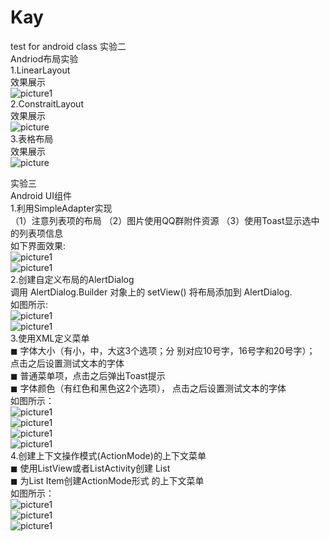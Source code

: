 # Kay
test for android class
实验二  
Andriod布局实验  
1.LinearLayout  
效果展示  
![picture1](https://github.com/Rabbint/Kay/blob/master/Layout/ScreenShot/1.png)  
2.ConstraitLayout  
效果展示  
![picture](https://github.com/Rabbint/Kay/blob/master/Layout/ScreenShot/3.png)  
3.表格布局  
效果展示  
![picture](https://github.com/Rabbint/Kay/blob/master/Layout/ScreenShot/2.png) 
  
实验三  
Android UI组件  
1.利用SimpleAdapter实现  
（1）注意列表项的布局 （2）图片使用QQ群附件资源 （3）使用Toast显示选中的列表项信息  
如下界面效果:  
![picture1](https://github.com/Rabbint/Kay/blob/master/screenshot/sp1.png)  
![picture1](https://github.com/Rabbint/Kay/blob/master/screenshot/sp2.png)   
2.创建自定义布局的AlertDialog  
调用 AlertDialog.Builder 对象上的 setView() 将布局添加到 AlertDialog.  
如图所示:  
![picture1](https://github.com/Rabbint/Kay/blob/master/screenshot/alog1.png)  
![picture1](https://github.com/Rabbint/Kay/blob/master/screenshot/alog2.png)  
3.使用XML定义菜单  
◼ 字体大小（有小，中，大这3个选项；分 别对应10号字，16号字和20号字）； 点击之后设置测试文本的字体  
◼ 普通菜单项，点击之后弹出Toast提示  
◼ 字体颜色（有红色和黑色这2个选项）， 点击之后设置测试文本的字体  
如图所示：  
![picture1](https://github.com/Rabbint/Kay/blob/master/screenshot/xml1.png)  
![picture1](https://github.com/Rabbint/Kay/blob/master/screenshot/xml2.png)  
![picture1](https://github.com/Rabbint/Kay/blob/master/screenshot/xml3.png)  
![picture1](https://github.com/Rabbint/Kay/blob/master/screenshot/xml4.png)  
4.创建上下文操作模式(ActionMode)的上下文菜单  
◼ 使用ListView或者ListActivity创建 List  
◼ 为List Item创建ActionMode形式 的上下文菜单  
如图所示：  
![picture1](https://github.com/Rabbint/Kay/blob/master/screenshot/AM1.png)  
![picture1](https://github.com/Rabbint/Kay/blob/master/screenshot/AM2.png)  
![picture1](https://github.com/Rabbint/Kay/blob/master/screenshot/AM3.png)  
 

